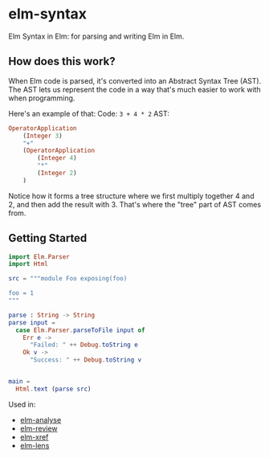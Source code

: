# elm-syntax

Elm Syntax in Elm: for parsing and writing Elm in Elm.

## How does this work?

When Elm code is parsed, it's converted into an Abstract Syntax Tree (AST).
The AST lets us represent the code in a way that's much easier to work with when programming.

Here's an example of that:
Code: `3 + 4 * 2`
AST:
```elm
OperatorApplication
    (Integer 3)
    "+"
    (OperatorApplication
        (Integer 4)
        "*"
        (Integer 2)
    )
```

Notice how it forms a tree structure where we first multiply together 4 and 2, and then add the result with 3.
That's where the "tree" part of AST comes from.

## Getting Started

```elm
import Elm.Parser
import Html

src = """module Foo exposing(foo)

foo = 1
"""

parse : String -> String
parse input =
  case Elm.Parser.parseToFile input of
    Err e ->
      "Failed: " ++ Debug.toString e
    Ok v ->
      "Success: " ++ Debug.toString v


main =
  Html.text (parse src)
```

Used in:

* [elm-analyse](https://github.com/stil4m/elm-analyse)
* [elm-review](https://github.com/jfmengels/elm-review)
* [elm-xref](https://github.com/zwilias/elm-xref)
* [elm-lens](https://github.com/mbuscemi/elm-lens)
